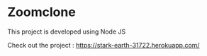# Zoomclone

This project is developed using Node JS

Check out the project : https://stark-earth-31722.herokuapp.com/
